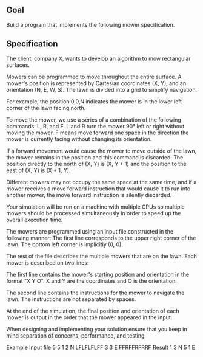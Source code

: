 ## Goal

Build a program that implements the following mower specification.

## Specification
The client, company X, wants to develop an algorithm to mow rectangular surfaces.

Mowers can be programmed to move throughout the entire surface. A mower&#39;s position is
represented by Cartesian coordinates (X, Y), and an orientation (N, E, W, S). The lawn is
divided into a grid to simplify navigation.

For example, the position 0,0,N indicates the mower is in the lower left corner of the lawn
facing north.

To move the mower, we use a series of a combination of the following commands: L, R, and
F. L and R turn the mower 90° left or right without moving the mower. F means move
forward one space in the direction the mower is currently facing without changing its
orientation.

If a forward movement would cause the mower to move outside of the lawn, the mower
remains in the position and this command is discarded. The position directly to the north of
(X, Y) is (X, Y + 1) and the position to the east of (X, Y) is (X + 1, Y).

Different mowers may not occupy the same space at the same time, and if a mower receives
a move forward instruction that would cause it to run into another mower, the move forward
instruction is silently discarded.

Your simulation will be run on a machine with multiple CPUs so multiple mowers should be
processed simultaneously in order to speed up the overall execution time.

The mowers are programmed using an input file constructed in the following manner:
The first line corresponds to the upper right corner of the lawn. The bottom left corner is
implicitly (0, 0).

The rest of the file describes the multiple mowers that are on the lawn. Each mower is
described on two lines:

The first line contains the mower&#39;s starting position and orientation in the format &quot;X Y O&quot;. X
and Y are the coordinates and O is the orientation.

The second line contains the instructions for the mower to navigate the lawn. The
instructions are not separated by spaces.

At the end of the simulation, the final position and orientation of each mower is output in the
order that the mower appeared in the input.

When designing and implementing your solution ensure that you keep in mind separation of
concerns, performance, and testing.

Example
Input file
5 5
1 2 N
LFLFLFLFF
3 3 E
FFRFFRFRRF
Result
1 3 N
5 1 E
